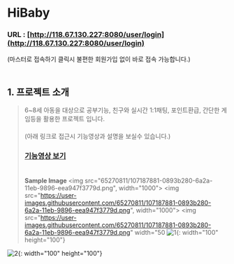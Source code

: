 # HiBaby
### URL : [http://118.67.130.227:8080/user/login](http://118.67.130.227:8080/user/login)
(마스터로 접속하기 클릭시 불편한 회원가입 없이 바로 접속 가능합니다.)
　   
　   

## 1. 프로젝트 소개
> 6~8세 아동을 대상으로 공부기능, 친구와 실시간 1:1채팅, 포인트환급, 간단한 게임등을 활용한 프로젝트 입니다.   
> 　   
> (아래 링크로 접근시 기능영상과 설명을 보실수 있습니다.)
> ### [기능영상 보기](http://118.67.132.252:8080/pj/hibabyTag)
> 　   
> **Sample Image**
<img src="65270811/107187881-0893b280-6a2a-11eb-9896-eea947f3779d.png", width="1000">
<img src="https://user-images.githubusercontent.com/65270811/107187881-0893b280-6a2a-11eb-9896-eea947f3779d.png", width="1000">
<img src="https://user-images.githubusercontent.com/65270811/107187881-0893b280-6a2a-11eb-9896-eea947f3779d.png" width="50
![1](https://user-images.githubusercontent.com/65270811/107187881-0893b280-6a2a-11eb-9896-eea947f3779d.png){: width="100" height="100"}

   
   ![2](https://user-images.githubusercontent.com/65270811/107187931-1cd7af80-6a2a-11eb-8765-e651e8dd275a.png){: width="100" height="100"}





